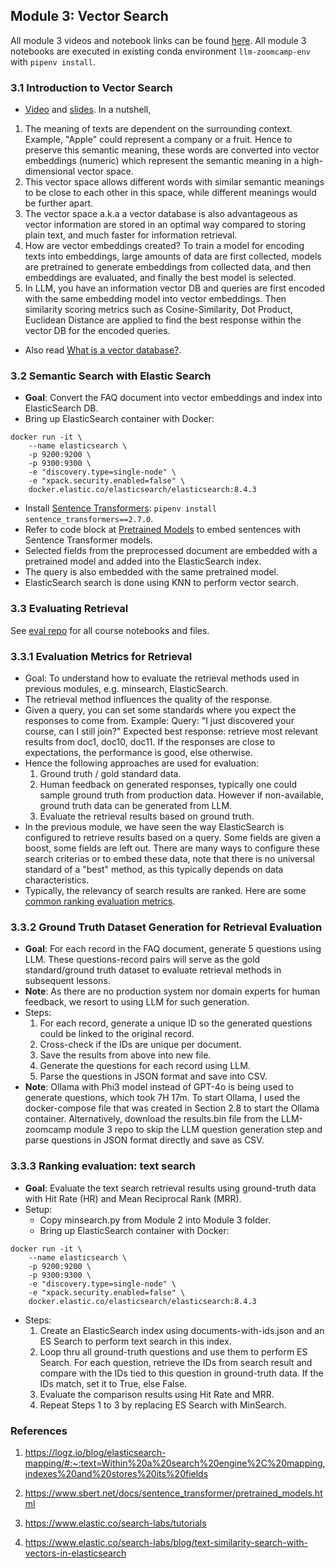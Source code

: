 ## Module 3: Vector Search
All module 3 videos and notebook links can be found [here](https://github.com/DataTalksClub/llm-zoomcamp/tree/main/03-vector-search). All module 3 notebooks are executed in existing conda environment ```llm-zoomcamp-env``` with ```pipenv install```.

### 3.1 Introduction to Vector Search
- [Video](https://youtu.be/C5AWdL3kg1Q?si=yo7wtHA4DGxzivgG) and [slides](https://github.com/dataML007/elastic_search/blob/main/Introduction%20to%20Vector%20DB.pdf).
In a nutshell, 
1. The meaning of texts are dependent on the surrounding context. Example, "Apple" could represent a company or a fruit. Hence to preserve this semantic meaning, these words are converted into vector embeddings (numeric) which represent the semantic meaning in a high-dimensional vector space. 
2. This vector space allows different words with similar semantic meanings to be close to each other in this space, while different meanings would be further apart.
3. The vector space a.k.a a vector database is also advantageous as vector information are stored in an optimal way compared to storing plain text, and much faster for information retrieval.
4. How are vector embeddings created? To train a model for encoding texts into embeddings, large amounts of data are first collected, models are pretrained to generate embeddings from collected data, and then embeddings are evaluated, and finally the best model is selected.
5. In LLM, you have an information vector DB and queries are first encoded with the same embedding model into vector embeddings. Then similarity scoring metrics such as Cosine-Similarity, Dot Product, Euclidean Distance are applied to find the best response within the vector DB for the encoded queries. 
- Also read [What is a vector database?](https://www.elastic.co/what-is/vector-database).

### 3.2 Semantic Search with Elastic Search
- <b>Goal</b>: Convert the FAQ document into vector embeddings and index into ElasticSearch DB.
- Bring up ElasticSearch container with Docker:
```
docker run -it \
    --name elasticsearch \
    -p 9200:9200 \
    -p 9300:9300 \
    -e "discovery.type=single-node" \
    -e "xpack.security.enabled=false" \
    docker.elastic.co/elasticsearch/elasticsearch:8.4.3
```
- Install [Sentence Transformers](https://www.sbert.net/docs/sentence_transformer/pretrained_models.html): ```pipenv install sentence_transformers==2.7.0```.
- Refer to code block at [Pretrained Models](https://www.sbert.net/docs/sentence_transformer/pretrained_models.html#pretrained-models) to embed sentences with Sentence Transformer models.
- Selected fields from the preprocessed document are embedded with a pretrained model and added into the ElasticSearch index.
- The query is also embedded with the same pretrained model.
- ElasticSearch search is done using KNN to perform vector search.

### 3.3 Evaluating Retrieval
See [eval repo](https://github.com/DataTalksClub/llm-zoomcamp/tree/main/03-vector-search/eval) for all course notebooks and files.

### 3.3.1 Evaluation Metrics for Retrieval
- Goal: To understand how to evaluate the retrieval methods used in previous modules, e.g. minsearch, ElasticSearch.
- The retrieval method influences the quality of the response.
- Given a query, you can set some standards where you expect the responses to come from. Example:
    Query: "I just discovered your course, can I still join?"
    Expected best response: retrieve most relevant results from doc1, doc10, doc11.
    If the responses are close to expectations, the performance is good, else otherwise.
- Hence the following approaches are used for evaluation:
    1. Ground truth / gold standard data.
    2. Human feedback on generated responses, typically one could sample ground truth from production data. However if non-available, ground truth data can be generated from LLM.
    3. Evaluate the retrieval results based on ground truth.
- In the previous module, we have seen the way ElasticSearch is configured to retrieve results based on a query. Some fields are given a boost, some fields are left out. There are many ways to configure these search criterias or to embed these data, note that there is no universal standard of a "best" method, as this typically depends on data characteristics.
- Typically, the relevancy of search results are ranked. Here are some [common ranking evaluation metrics](https://github.com/DataTalksClub/llm-zoomcamp/blob/main/03-vector-search/eval/evaluation-metrics.md).

### 3.3.2 Ground Truth Dataset Generation for Retrieval Evaluation
- <b>Goal</b>: For each record in the FAQ document, generate 5 questions using LLM. These questions-record pairs will serve as the gold standard/ground truth dataset to evaluate retrieval methods in subsequent lessons.
- <b>Note</b>: As there are no production system nor domain experts for human feedback, we resort to using LLM for such generation.
- Steps:
    1. For each record, generate a unique ID so the generated questions could be linked to the original record.
    2. Cross-check if the IDs are unique per document.
    3. Save the results from above into new file.
    4. Generate the questions for each record using LLM.
    5. Parse the questions in JSON format and save into CSV.
- <b>Note</b>: Ollama with Phi3 model instead of GPT-4o is being used to generate questions, which took 7H 17m. To start Ollama, I used the docker-compose file that was created in Section 2.8 to start the Ollama container. Alternatively, download the results.bin file from the LLM-zoomcamp module 3 repo to skip the LLM question generation step and parse questions in JSON format directly and save as CSV.

### 3.3.3 Ranking evaluation: text search
- <b>Goal</b>: Evaluate the text search retrieval results using ground-truth data with Hit Rate (HR) and Mean Reciprocal Rank (MRR).
- Setup:
    - Copy minsearch.py from Module 2 into Module 3 folder.
    - Bring up ElasticSearch container with Docker:
```
docker run -it \
    --name elasticsearch \
    -p 9200:9200 \
    -p 9300:9300 \
    -e "discovery.type=single-node" \
    -e "xpack.security.enabled=false" \
    docker.elastic.co/elasticsearch/elasticsearch:8.4.3
```
- Steps:
    1. Create an ElasticSearch index using documents-with-ids.json and an ES Search to perform text search in this index.
    2. Loop thru all ground-truth questions and use them to perform ES Search. For each question, retrieve the IDs from search result and compare with the IDs tied to this question in ground-truth data. If the IDs match, set it to True, else False.
    3. Evaluate the comparison results using Hit Rate and MRR.
    4. Repeat Steps 1 to 3 by replacing ES Search with MinSearch.

### References
1. https://logz.io/blog/elasticsearch-mapping/#:~:text=Within%20a%20search%20engine%2C%20mapping,indexes%20and%20stores%20its%20fields

2. https://www.sbert.net/docs/sentence_transformer/pretrained_models.html

3. https://www.elastic.co/search-labs/tutorials

4. https://www.elastic.co/search-labs/blog/text-similarity-search-with-vectors-in-elasticsearch